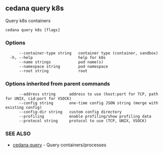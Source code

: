 ## cedana query k8s

Query k8s containers

```
cedana query k8s [flags]
```

### Options

```
      --container-type string   container type (container, sandbox)
  -h, --help                    help for k8s
      --name strings            pod name(s)
      --namespace string        pod namespace
      --root string             root
```

### Options inherited from parent commands

```
      --address string      address to use (host:port for TCP, path for UNIX, cid:port for VSOCK)
      --config string       one-time config JSON string (merge with existing config)
      --config-dir string   custom config directory
      --profiling           enable profiling/show profiling data
      --protocol string     protocol to use (TCP, UNIX, VSOCK)
```

### SEE ALSO

* [cedana query](cedana_query.md)	 - Query containers/processes

